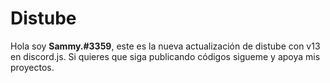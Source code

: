 # Distube

Hola soy **Sammy.#3359**, este es la nueva actualización de distube con v13 en discord.js.
Si quieres que siga publicando códigos sigueme y apoya mis proyectos.
